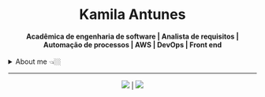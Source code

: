 <h1 align="center"> Kamila Antunes</h1>

<div  align="center">
  <b> Acadêmica de engenharia de software | Analista de requisitos | Automação de processos | AWS | DevOps | Front end </b>
  <br /> <br />
</div>

<details closed>
  <summary> About me 👈🏼 </summary>

  ---

  <div align="right" style="margin:auto">
    <h3> Tecnologias que atuo <h3>
    <img height="50em" align="right" src="https://cdn.jsdelivr.net/gh/devicons/devicon/icons/html5/html5-plain-wordmark.svg" />
    <img height="50em" align="right" src="https://cdn.jsdelivr.net/gh/devicons/devicon/icons/css3/css3-plain-wordmark.svg" />
    <img height="50em" align="right" src="https://cdn.jsdelivr.net/gh/devicons/devicon/icons/javascript/javascript-original.svg" />
    <img height="50em" align="right" src="https://cdn.jsdelivr.net/gh/devicons/devicon/icons/react/react-original-wordmark.svg" />
    <img height="50em" align="right" src="https://cdn.jsdelivr.net/gh/devicons/devicon/icons/nodejs/nodejs-original.svg" />
    <img height="50em" align="right" src="https://cdn.jsdelivr.net/gh/devicons/devicon/icons/python/python-original.svg" />
  </div>
  
  Hi, sou a Kamila Antunes! :wave:

  &nbsp;  👩🏻‍💻 Acadêmica de engenharia de software <br/>
  &nbsp;  🚀 Evoluindo em projetos front end e back end <br/>
  &nbsp; 📚 Requisitos de software, projetar soluções e resolução de problemas, documentação técnica, segurança e qualidade de software e sistemas, metodologia ágil.

  Experiência em desenvolvimento de sistemas, utilizando **ReactJs** e **ReactNative** para projetos front end web e mobile, e **NodeJs** para projetos em back end. Conhecimento e experiência em **JavaScript**, **C**, **Python**, **Automação e Automatização de Processos**.

  Desenvolvendo pesquisa na área de visão computacional, utilizando YOLO.

  <br/>

</details>

---

<div align="center">
  <a href="https://www.linkedin.com/in/kamila-antunes" target="_blank"><img src="https://img.shields.io/badge/-LinkedIn-%230077B5?style=for-the-badge&logo=linkedin&logoColor=white" target="_blank"></a> | <a href = "mailto:kamilaantunes1@gmail.com"><img src="https://img.shields.io/badge/-Gmail-%23333?style=for-the-badge&logo=gmail&logoColor=white" target="_blank"></a>
<div>
